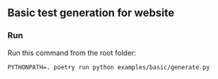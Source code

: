 ## Basic test generation for website

### Run
Run this command from the root folder:

```PYTHONPATH=. poetry run python examples/basic/generate.py```